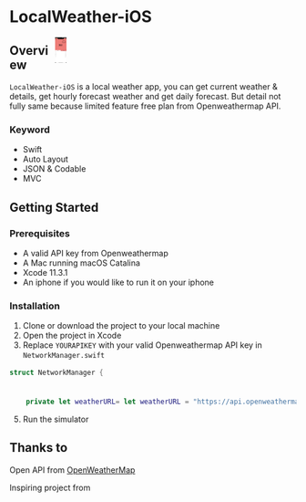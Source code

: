 # LocalWeather-iOS
<div style="width: 100px; height 60px;"><img src="https://github.com/Aviad94/LocalWeather-iOS/blob/master/Screenshot/Screenshot-1.png" width="20%" height="20%" align="right"></div>



## Overview

`LocalWeather-iOS` is a local weather app, you can get current weather & details, get hourly forecast weather and get daily forecast. But detail not fully same because limited feature free plan from Openweathermap API.

### Keyword
- Swift
- Auto Layout
- JSON & Codable
- MVC


## Getting Started

### Prerequisites

- A valid API key from Openweathermap
- A Mac running macOS Catalina 
- Xcode 11.3.1
- An iphone if you would like to run it on your iphone

### Installation

1. Clone or download the project to your local machine
2. Open the project in Xcode
3. Replace `YOURAPIKEY` with your valid Openweathermap API key in `NetworkManager.swift`

```swift
struct NetworkManager {

    
    private let weatherURL= let weatherURL = "https://api.openweathermap.org/data/2.5/forecast?appid="YOURAPIKEY"&units=metric" 
```



5. Run the simulator

## Thanks to

Open API from [OpenWeatherMap](https://openweathermap.org/api)

Inspiring project from 
